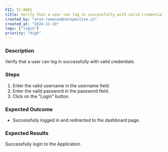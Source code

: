 ```yaml
---
FII: TC-0001
title: Verify that a user can log in successfully with valid credentials.
created_by: "arun-ramanan@netspective.in"
created_at: "2024-11-19"
tags: ["login"]
priority: "High"
---
```

### Description

Verify that a user can log in successfully with valid credentials.

### Steps

1. Enter the valid username in the username field.
2. Enter the vaild password in the password field.
3. Click on the "Login" button.

### Expected Outcome

- Successfully logged in and redirected to the dashboard page.

### Expected Results
<query-result>Successfully login to the Application</query-result>
